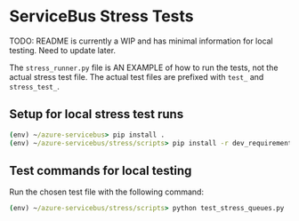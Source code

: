 # ServiceBus Stress Tests

TODO: README is currently a WIP and has minimal information for local testing. Need to update later.

The `stress_runner.py` file is AN EXAMPLE of how to run the tests, not the actual stress test file.
The actual test files are prefixed with `test_` and `stress_test_`.

## Setup for local stress test runs

```cmd
(env) ~/azure-servicebus> pip install .
(env) ~/azure-servicebus/stress/scripts> pip install -r dev_requirements.txt
```

## Test commands for local testing

Run the chosen test file with the following command:

```cmd
(env) ~/azure-servicebus/stress/scripts> python test_stress_queues.py
```
